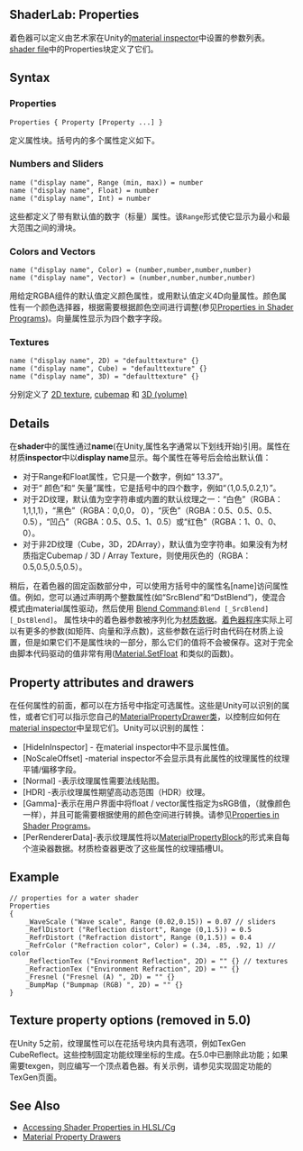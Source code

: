 ## ShaderLab: Properties
着色器可以定义由艺术家在Unity的[material inspector](https://docs.unity3d.com/Manual/Materials.html)中设置的参数列表。[shader file](../README.md)中的Properties块定义了它们。

## Syntax
### Properties
```
Properties { Property [Property ...] }
```
定义属性块。括号内的多个属性定义如下。

### Numbers and Sliders
```
name ("display name", Range (min, max)) = number
name ("display name", Float) = number
name ("display name", Int) = number
```
这些都定义了带有默认值的数字（标量）属性。该`Range`形式使它显示为最小和最大范围之间的滑块。

### Colors and Vectors
```
name ("display name", Color) = (number,number,number,number)
name ("display name", Vector) = (number,number,number,number)
```
用给定RGBA组件的默认值定义颜色属性，或用默认值定义4D向量属性。颜色属性有一个颜色选择器，根据需要根据颜色空间进行调整(参见[Properties in Shader Programs](../../WritingVertexAndFragmentShaders/AccessingShaderPropertiesInCgHLSL/README.md))。向量属性显示为四个数字字段。

### Textures
```
name ("display name", 2D) = "defaulttexture" {}
name ("display name", Cube) = "defaulttexture" {}
name ("display name", 3D) = "defaulttexture" {}
```
分别定义了 [2D texture](https://docs.unity3d.com/Manual/class-TextureImporter.html), [cubemap](https://docs.unity3d.com/Manual/class-Cubemap.html) 和 [3D (volume)](https://docs.unity3d.com/Manual/class-Texture3D.html)

## Details
在**shader**中的属性通过**name**(在Unity,属性名字通常以下划线开始)引用。属性在材质**inspector**中以**display name**显示。每个属性在等号后会给出默认值：
* 对于Range和Float属性，它只是一个数字，例如“ 13.37”。
* 对于“ 颜色”和“ 矢量”属性，它是括号中的四个数字，例如“（1,0.5,0.2,1）”。
* 对于2D纹理，默认值为空字符串或内置的默认纹理之一：“白色”（RGBA：1,1,1,1），“黑色”（RGBA：0,0,0， 0），“灰色”（RGBA：0.5、0.5、0.5、0.5），“凹凸”（RGBA：0.5、0.5、1、0.5）或“红色”（RGBA：1、0、0、0）。
* 对于非2D纹理（Cube，3D，2DArray），默认值为空字符串。如果没有为材质指定Cubemap / 3D / Array Texture，则使用灰色的（RGBA：0.5,0.5,0.5,0.5）。

稍后，在着色器的固定函数部分中，可以使用方括号中的属性名[name]访问属性值。例如，您可以通过声明两个整数属性(如“SrcBlend”和“DstBlend”)，使混合模式由material属性驱动，然后使用 [Blend Command](https://docs.unity3d.com/Manual/SL-Blend.html):`Blend [_SrcBlend] [_DstBlend]`。
属性块中的着色器参数被序列化为[材质数据](https://docs.unity3d.com/Manual/Materials.html)。[着色器程序](https://docs.unity3d.com/Manual/SL-ShaderPrograms.html)实际上可以有更多的参数(如矩阵、向量和浮点数)，这些参数在运行时由代码在材质上设置，但是如果它们不是属性块的一部分，那么它们的值将不会被保存。这对于完全由脚本代码驱动的值非常有用([Material.SetFloat](https://docs.unity3d.com/ScriptReference/Material.SetFloat.html) 和类似的函数)。

## Property attributes and drawers
在任何属性的前面，都可以在方括号中指定可选属性。这些是Unity可以识别的属性，或者它们可以指示您自己的[MaterialPropertyDrawer类](https://docs.unity3d.com/ScriptReference/MaterialPropertyDrawer.html)，以控制应如何在[material inspector](https://docs.unity3d.com/Manual/class-Material.html)中呈现它们。Unity可以识别的属性：
* [HideInInspector] - 在material inspector中不显示属性值。
* [NoScaleOffset] -material inspector不会显示具有此属性的纹理属性的纹理平铺/偏移字段。
* [Normal] -表示纹理属性需要法线贴图。
* [HDR] -表示纹理属性期望高动态范围（HDR）纹理。
* [Gamma]-表示在用户界面中将float / vector属性指定为sRGB值，（就像颜色一样），并且可能需要根据使用的颜色空间进行转换。请参见[Properties in Shader Programs](../../WritingVertexAndFragmentShaders/AccessingShaderPropertiesInCgHLSL/README.md)。
* [PerRendererData]-表示纹理属性将以[MaterialPropertyBlock](https://docs.unity3d.com/ScriptReference/MaterialPropertyBlock.html)的形式来自每个渲染器数据。材质检查器更改了这些属性的纹理插槽UI。

## Example
```
// properties for a water shader
Properties
{
    _WaveScale ("Wave scale", Range (0.02,0.15)) = 0.07 // sliders
    _ReflDistort ("Reflection distort", Range (0,1.5)) = 0.5
    _RefrDistort ("Refraction distort", Range (0,1.5)) = 0.4
    _RefrColor ("Refraction color", Color) = (.34, .85, .92, 1) // color
    _ReflectionTex ("Environment Reflection", 2D) = "" {} // textures
    _RefractionTex ("Environment Refraction", 2D) = "" {}
    _Fresnel ("Fresnel (A) ", 2D) = "" {}
    _BumpMap ("Bumpmap (RGB) ", 2D) = "" {}
}
```

## Texture property options (removed in 5.0)
在Unity 5之前，纹理属性可以在花括号块内具有选项，例如TexGen CubeReflect。这些控制固定功能纹理坐标的生成。在5.0中已删除此功能；如果需要texgen，则应编写一个顶点着色器。有关示例，请参见实现固定功能的TexGen页面。

## See Also
* [Accessing Shader Properties in HLSL/Cg](../../WritingVertexAndFragmentShaders/AccessingShaderPropertiesInCgHLSL/README.md)
* [Material Property Drawers](https://docs.unity3d.com/ScriptReference/MaterialPropertyDrawer.html)